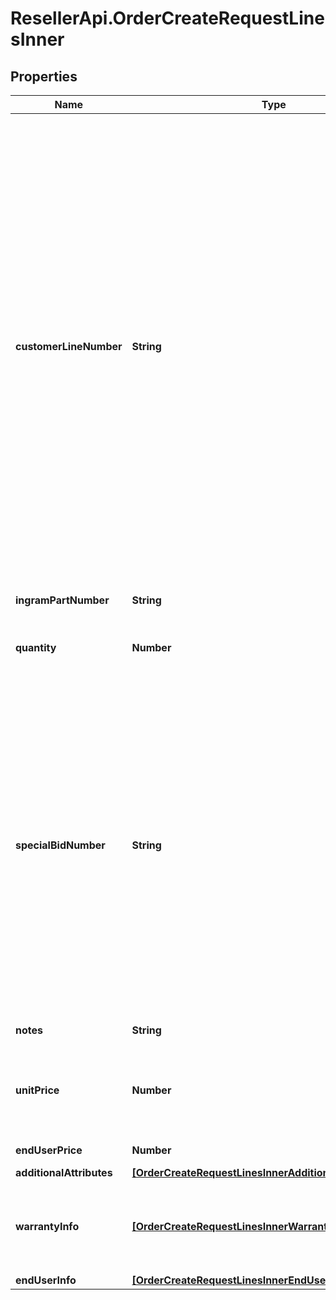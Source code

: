 # ResellerApi.OrderCreateRequestLinesInner

## Properties

Name | Type | Description | Notes
------------ | ------------- | ------------- | -------------
**customerLineNumber** | **String** | The reseller&#39;s line item number for reference in their system. The customer line number needs to be a unique numeric value between 1 and 884. In the event we receive duplicate values or alphanumeric values in the customer line number, we will re-sequence the customer line number. To prevent re-sequencing, please use a unique numeric value between 1 and 884 in the customer line number. | [optional] 
**ingramPartNumber** | **String** | The unique IngramMicro part number. | [optional] 
**quantity** | **Number** | The requested quantity of the line item. | [optional] 
**specialBidNumber** | **String** | The line-level bid number provided to the reseller by the vendor for special pricing and discounts. Used to track the bid number in the case of split orders or where different line items have different bid numbers. Line-level bid number take precedence over header-level bid numbers. | [optional] 
**notes** | **String** | Line-level notes. | [optional] 
**unitPrice** | **Number** | The reseller-requested unit price for the line item. The unit price is not guaranteed. | [optional] 
**endUserPrice** | **Number** | The end user price. | [optional] 
**additionalAttributes** | [**[OrderCreateRequestLinesInnerAdditionalAttributesInner]**](OrderCreateRequestLinesInnerAdditionalAttributesInner.md) |  | [optional] 
**warrantyInfo** | [**[OrderCreateRequestLinesInnerWarrantyInfoInner]**](OrderCreateRequestLinesInnerWarrantyInfoInner.md) | Warranty details for the line. This is required in case of warranty orders. | [optional] 
**endUserInfo** | [**[OrderCreateRequestLinesInnerEndUserInfoInner]**](OrderCreateRequestLinesInnerEndUserInfoInner.md) |  | [optional] 


